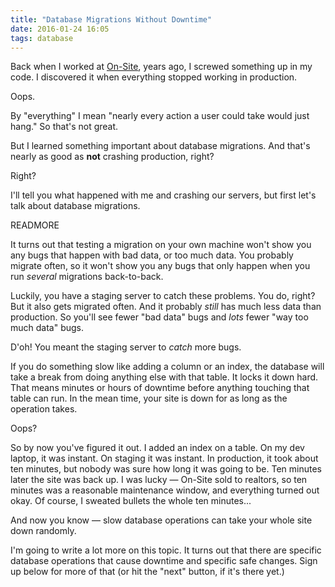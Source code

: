 ```yaml
---
title: "Database Migrations Without Downtime"
date: 2016-01-24 16:05
tags: database
---
```


Back when I worked at <a href="http://on-site.com">On-Site</a>, years
ago, I screwed something up in my code. I discovered it when
everything stopped working in production.

Oops.

By "everything" I mean "nearly every action a user could take would
just hang." So that's not great.

But I learned something important about database migrations. And that's
nearly as good as <b>not</b> crashing production, right?

Right?

I'll tell you what happened with me and crashing our servers, but first let's
talk about database migrations.

READMORE

It turns out that testing a migration on your own machine won't show
you any bugs that happen with bad data, or too much data. You probably
migrate often, so it won't show you any bugs that only happen when you
run *several* migrations back-to-back.

Luckily, you have a staging server to catch these problems. You do, right?
But it also gets migrated often. And it probably *still* has much less data
than production. So you'll see fewer "bad data" bugs and *lots* fewer "way too much
data" bugs.

D'oh! You meant the staging server to *catch* more bugs.

If you do something slow like adding a column or an index, the
database will take a break from doing anything else with that table.
It locks it down hard. That means minutes or hours of downtime before
anything touching that table can run. In the mean time, your
site is down for as long as the operation takes.

Oops?

So by now you've figured it out. I added an index on a table. On my
dev laptop, it was instant. On staging it was instant. In production,
it took about ten minutes, but nobody was sure how long it was going
to be. Ten minutes later the site was back up. I was lucky &mdash;
On-Site sold to realtors, so ten minutes was a reasonable maintenance
window, and everything turned out okay. Of course, I sweated bullets
the whole ten minutes...

And now you know &mdash; slow database operations can take your whole
site down randomly.

I'm going to write a lot more on this topic. It turns out that there
are specific database operations that cause downtime and specific safe
changes. Sign up below for more of that (or hit the "next" button, if
it's there yet.)
